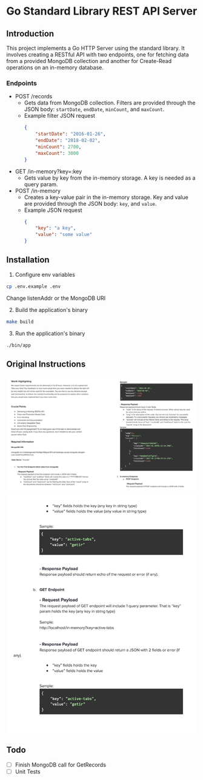 # Go Standard Library REST API Server

## Introduction
This project implements a Go HTTP Server using the standard library. It involves creating a RESTful API with two endpoints, one for fetching data from a provided MongoDB collection and another for Create-Read operations on an in-memory database. 

### Endpoints
- POST /records
  - Gets data from MongoDB collection. Filters are provided through the JSON body: `startDate`, `endDate`,  `minCount`, and `maxCount`.
  - Example filter JSON request
    ```json
    {
        "startDate": "2016-01-26", 
        "endDate": "2018-02-02", 
        "minCount": 2700, 
        "maxCount": 3000
    }
    ```
- GET /in-memory?key=:key
  - Gets value by key from the in-memory storage. A key is needed as a query param.
- POST /in-memory
  - Creates a key-value pair in the in-memory storage. Key and value are provided through the JSON body: `key`, and `value`.
  - Example JSON request
    ```json
    {
        "key": "a key", 
        "value": "some value"
    }
    ```

## Installation
1. Configure env variables
```bash
cp .env.example .env
```
Change listenAddr or the MongoDB URI

2. Build the application's binary 
```bash
make build
```

3. Run the application's binary
```bash
./bin/app
```

## Original Instructions
![alt text](docs/instructions1.png)
![alt text](docs/instructions2.png)

## Todo
- [ ] Finish MongoDB call for GetRecords
- [ ] Unit Tests
